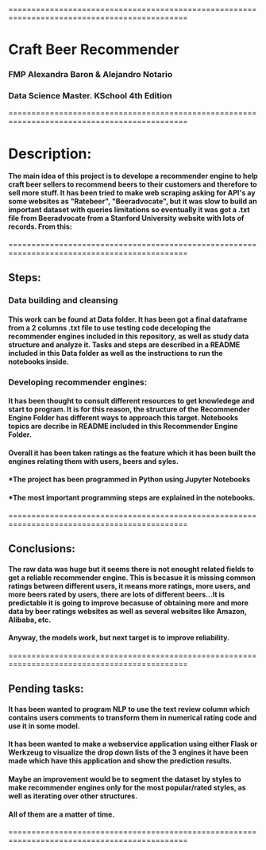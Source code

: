 =============================================================================================
# Craft Beer Recommender

### FMP Alexandra Baron & Alejandro Notario

### Data Science Master. KSchool 4th Edition
=============================================================================================

# Description:

#### The main idea of this project is to develope a recommender engine to help craft beer sellers to recommend beers to their customers and therefore to sell more stuff. It has been tried to make web scraping asking for API's ay some websites as "Ratebeer", "Beeradvocate", but it was slow to build an important dataset with queries limitations so eventually it was got a .txt file from Beeradvocate from a Stanford University website with lots of records. From this:

=============================================================================================

## Steps:

### Data building and cleansing

#### This work can be found at Data folder. It has been got a final dataframe from a 2 columns .txt file to use testing code deceloping the recommender engines included in this repository, as well as study data structure and analyze it. Tasks and steps are described in a README included in this Data folder as well as the instructions to run the notebooks inside.  

### Developing recommender engines:

#### It has been thought to consult different resources to get knowledege and start to program. It is for this reason, the structure of the Recommender Engine Folder has different ways to approach this target. Notebooks topics are decribe in README included in this Recommender Engine Folder.
#### Overall it has been taken ratings as the feature which it has been built the engines relating them with users, beers and syles.
#### *The project has been programmed in Python using Jupyter Notebooks
#### *The most important programming steps are explained in the notebooks.

=============================================================================================

## Conclusions:

#### The raw data was huge but it seems there is not enought related fields to get a reliable recommender engine. This is becasue it is missing common ratings between different users, it means more ratings, more users, and more beers rated by users, there are lots of different beers...It is predictable it is going to improve becasuse of obtaining more and more data by beer ratings websites as well as several websites like Amazon, Alibaba, etc.
#### Anyway, the models work, but next target is to improve reliability.

=============================================================================================

## Pending tasks:

#### It has been wanted to program NLP to use the text review column which contains users comments to transform them in numerical rating code and use it in some model.

#### It has been wanted to make a webservice application using either Flask or Werkzeug to visualize the drop down lists of the 3 engines it have been made which have this application and show the prediction results.

#### Maybe an improvement would be to segment the dataset by styles to make recommender engines only for the most popular/rated styles, as well as iterating over other structures.

#### All of them are a matter of time.

=============================================================================================
